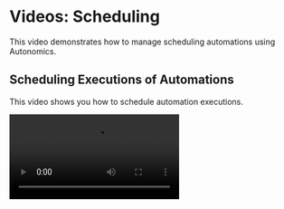 # Videos: Scheduling

This video demonstrates how to manage scheduling automations using Autonomics.

## Scheduling Executions of Automations

This video shows you how to schedule automation executions.

<video src="https://vimeo.com/1037951950"/>

## More Resources

{% include from="Training-Access-Autonomics-Videos.md" element-id="F01-01_0001-Training-Access-AIOps-Videos_snippet" /%}
